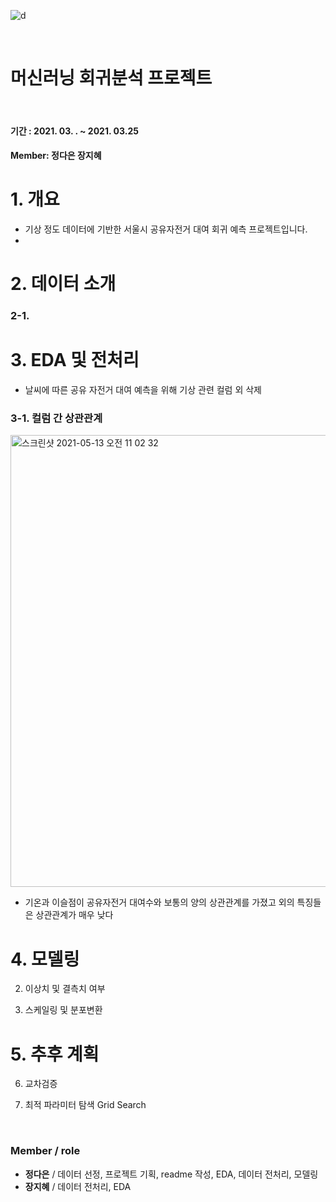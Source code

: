 
![d](https://user-images.githubusercontent.com/75402257/112076230-5f5de180-8bbd-11eb-9745-8cb15ad84158.jpg)
<br/>

<br/>



# 머신러닝 회귀분석 프로젝트
<br/>

#### 기간 : 2021. 03. . ~ 2021. 03.25
#### Member: 정다은 장지혜




# 1. 개요
  
  * 기상 정도 데이터에 기반한 서울시 공유자전거 대여 회귀 예측 프로젝트입니다. 
  *

# 2. 데이터 소개

### 2-1. 

# 3. EDA 및 전처리
  
  - 날씨에 따른 공유 자전거 대여 예측을 위해 기상 관련 컬럼 외 삭제

### 3-1. 컬럼 간 상관관계

<img width="723" alt="스크린샷 2021-05-13 오전 11 02 32" src="https://user-images.githubusercontent.com/75604413/118067029-b8d2d780-b3da-11eb-9c4a-421d057cbb0d.png">

* 기온과 이슬점이 공유자전거 대여수와 보통의 양의 상관관계를 가졌고 외의 특징들은 상관관계가 매우 낮다

# 4. 모델링




2. 이상치 및 결측치 여부

3. 스케일링 및 분포변환


# 5. 추후 계획

6. 교차검증

8. 최적 파라미터 탐색 Grid Search


<br/>

### Member / role


- **정다은** / 데이터 선정, 프로젝트 기획, readme 작성, EDA, 데이터 전처리, 모델링
- **장지혜** / 데이터 전처리, EDA

<br/>



